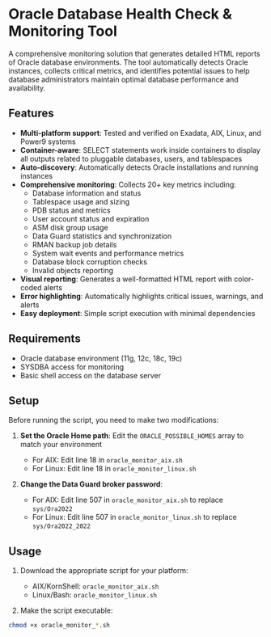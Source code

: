 # Oracle Database Health Check & Monitoring Tool

A comprehensive monitoring solution that generates detailed HTML reports of Oracle database environments. The tool automatically detects Oracle instances, collects critical metrics, and identifies potential issues to help database administrators maintain optimal database performance and availability.

## Features

- **Multi-platform support**: Tested and verified on Exadata, AIX, Linux, and Power9 systems
- **Container-aware**: SELECT statements work inside containers to display all outputs related to pluggable databases, users, and tablespaces
- **Auto-discovery**: Automatically detects Oracle installations and running instances
- **Comprehensive monitoring**: Collects 20+ key metrics including:
  - Database information and status
  - Tablespace usage and sizing
  - PDB status and metrics
  - User account status and expiration
  - ASM disk group usage
  - Data Guard statistics and synchronization
  - RMAN backup job details
  - System wait events and performance metrics
  - Database block corruption checks
  - Invalid objects reporting
- **Visual reporting**: Generates a well-formatted HTML report with color-coded alerts
- **Error highlighting**: Automatically highlights critical issues, warnings, and alerts
- **Easy deployment**: Simple script execution with minimal dependencies

## Requirements

- Oracle database environment (11g, 12c, 18c, 19c)
- SYSDBA access for monitoring
- Basic shell access on the database server

## Setup

Before running the script, you need to make two modifications:

1. **Set the Oracle Home path**: Edit the `ORACLE_POSSIBLE_HOMES` array to match your environment
   - For AIX: Edit line 18 in `oracle_monitor_aix.sh`
   - For Linux: Edit line 18 in `oracle_monitor_linux.sh`

2. **Change the Data Guard broker password**: 
   - For AIX: Edit line 507 in `oracle_monitor_aix.sh` to replace `sys/Ora2022`
   - For Linux: Edit line 507 in `oracle_monitor_linux.sh` to replace `sys/Ora2022_2022`

## Usage

1. Download the appropriate script for your platform:
   - AIX/KornShell: `oracle_monitor_aix.sh`
   - Linux/Bash: `oracle_monitor_linux.sh`

2. Make the script executable:
```bash
chmod +x oracle_monitor_*.sh
